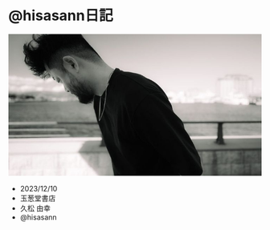 # @hisasann日記

<img src="./cover.jpg" alt="hisasann" title="hisasann" class="cover">

<div class="author">

- 2023/12/10
- 玉葱堂書店
- 久松 由幸
- @hisasann

</div>